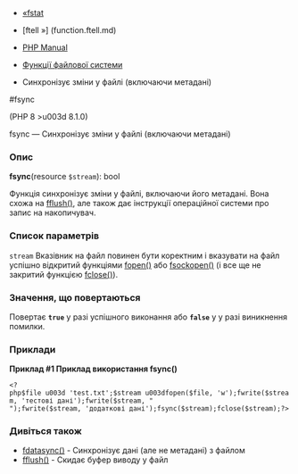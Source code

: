 - [«fstat](function.fstat.md)
- [ftell »] (function.ftell.md)

- [PHP Manual](index.md)
- [Функції файлової системи](ref.filesystem.md)
- Синхронізує зміни у файлі (включаючи метадані)

#fsync

(PHP 8 \>u003d 8.1.0)

fsync — Синхронізує зміни у файлі (включаючи метадані)

### Опис

**fsync**(resource `$stream`): bool

Функція синхронізує зміни у файлі, включаючи його метадані. Вона
схожа на [fflush()](function.fflush.md), але також дає
інструкції операційної системи про запис на накопичувач.

### Список параметрів

`stream`
Вказівник на файл повинен бути коректним і вказувати на файл успішно
відкритий функціями [fopen()](function.fopen.md) або
[fsockopen()](function.fsockopen.md) (і все ще не закритий функцією
[fclose()](function.fclose.md)).

### Значення, що повертаються

Повертає **`true`** у разі успішного виконання або **`false`** у
у разі виникнення помилки.

### Приклади

**Приклад #1 Приклад використання **fsync()****

` <?php$file u003d 'test.txt';$stream u003dfopen($file, 'w');fwrite($stream, 'тестові дані');fwrite($stream, "
");fwrite($stream, 'додаткові дані');fsync($stream);fclose($stream);?> `

### Дивіться також

- [fdatasync()](function.fdatasync.md) - Синхронізує дані (але
не метадані) з файлом
- [fflush()](function.fflush.md) - Скидає буфер виводу у файл
